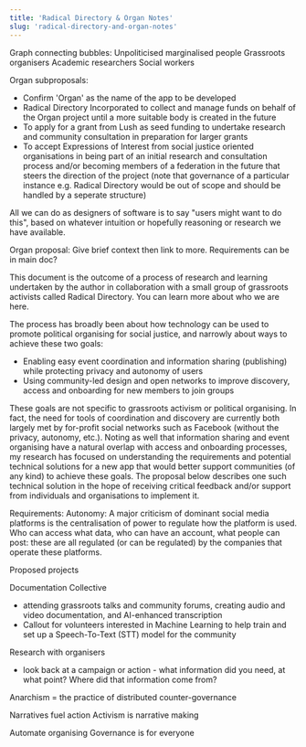 ```yaml
---
title: 'Radical Directory & Organ Notes'
slug: 'radical-directory-and-organ-notes'
---
```


Graph connecting bubbles:
Unpoliticised marginalised people
Grassroots organisers
Academic researchers
Social workers



Organ subproposals:
- Confirm 'Organ' as the name of the app to be developed
- Radical Directory Incorporated to collect and manage funds on behalf of the Organ project until a more suitable body is created in the future
- To apply for a grant from Lush as seed funding to undertake research and community consultation in preparation for larger grants
- To accept Expressions of Interest from social justice oriented organisations in being part of an initial research and consultation process and/or becoming members of a federation in the future that steers the direction of the project (note that governance of a particular instance e.g. Radical Directory would be out of scope and should be handled by a seperate structure)


All we can do as designers of software is to say "users might want to do this", based on whatever intuition or hopefully reasoning or research we have available. 


Organ proposal:
Give brief context then link to more. 
Requirements can be in main doc?

This document is the outcome of a process of research and learning undertaken by the author in collaboration with a small group of grassroots activists called Radical Directory. You can learn more about who we are here.

The process has broadly been about how technology can be used to promote political organising for social justice, and narrowly about ways to achieve these two goals:

- Enabling easy event coordination and information sharing (publishing) while protecting privacy and autonomy of users
- Using community-led design and open networks to improve discovery, access and onboarding for new members to join groups

These goals are not specific to grassroots activism or political organising. In fact, the need for tools of coordination and discovery are currently both largely met by for-profit social networks such as Facebook (without the privacy, autonomy, etc.). Noting as well that information sharing and event organising have a natural overlap with access and onboarding processes, my research has focused on understanding the requirements and potential technical solutions for a new app that would better support communities (of any kind) to achieve these goals. The proposal below describes one such technical solution in the hope of receiving critical feedback and/or support from individuals and organisations to implement it. 


Requirements:
Autonomy:
A major criticism of dominant social media platforms is the centralisation of power to regulate how the platform is used. Who can access what data, who can have an account, what people can post: these are all regulated (or can be regulated) by the companies that operate these platforms. 




Proposed projects

Documentation Collective
- attending grassroots talks and community forums, creating audio and video documentation, and AI-enhanced transcription 
- Callout for volunteers interested in Machine Learning to help train and set up a Speech-To-Text (STT) model for the community





Research with organisers
- look back at a campaign or action - what information did you need, at what point? Where did that information come from?

Anarchism = the practice of distributed counter-governance

Narratives fuel action
Activism is narrative making



Automate organising
Governance is for everyone 
